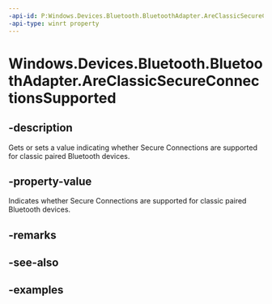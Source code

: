 ```yaml
---
-api-id: P:Windows.Devices.Bluetooth.BluetoothAdapter.AreClassicSecureConnectionsSupported
-api-type: winrt property
---
```


<!-- Property syntax.
public bool AreClassicSecureConnectionsSupported { get; }
-->

# Windows.Devices.Bluetooth.BluetoothAdapter.AreClassicSecureConnectionsSupported

## -description
Gets or sets a value indicating whether Secure Connections are supported for classic paired Bluetooth devices.

## -property-value
Indicates whether Secure Connections are supported for classic paired Bluetooth devices.

## -remarks

## -see-also

## -examples

